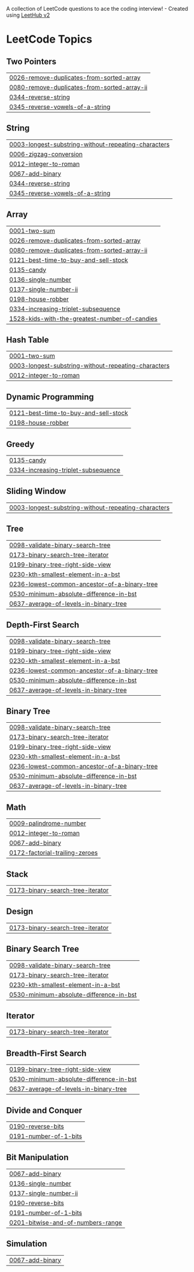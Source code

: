 A collection of LeetCode questions to ace the coding interview! - Created using [LeetHub v2](https://github.com/arunbhardwaj/LeetHub-2.0)
<!---LeetCode Topics Start-->
# LeetCode Topics
## Two Pointers
|  |
| ------- |
| [0026-remove-duplicates-from-sorted-array](https://github.com/Shilpav13/LeetcodeProblems/tree/master/0026-remove-duplicates-from-sorted-array) |
| [0080-remove-duplicates-from-sorted-array-ii](https://github.com/Shilpav13/LeetcodeProblems/tree/master/0080-remove-duplicates-from-sorted-array-ii) |
| [0344-reverse-string](https://github.com/Shilpav13/LeetcodeProblems/tree/master/0344-reverse-string) |
| [0345-reverse-vowels-of-a-string](https://github.com/Shilpav13/LeetcodeProblems/tree/master/0345-reverse-vowels-of-a-string) |
## String
|  |
| ------- |
| [0003-longest-substring-without-repeating-characters](https://github.com/Shilpav13/LeetcodeProblems/tree/master/0003-longest-substring-without-repeating-characters) |
| [0006-zigzag-conversion](https://github.com/Shilpav13/LeetcodeProblems/tree/master/0006-zigzag-conversion) |
| [0012-integer-to-roman](https://github.com/Shilpav13/LeetcodeProblems/tree/master/0012-integer-to-roman) |
| [0067-add-binary](https://github.com/Shilpav13/LeetcodeProblems/tree/master/0067-add-binary) |
| [0344-reverse-string](https://github.com/Shilpav13/LeetcodeProblems/tree/master/0344-reverse-string) |
| [0345-reverse-vowels-of-a-string](https://github.com/Shilpav13/LeetcodeProblems/tree/master/0345-reverse-vowels-of-a-string) |
## Array
|  |
| ------- |
| [0001-two-sum](https://github.com/Shilpav13/LeetcodeProblems/tree/master/0001-two-sum) |
| [0026-remove-duplicates-from-sorted-array](https://github.com/Shilpav13/LeetcodeProblems/tree/master/0026-remove-duplicates-from-sorted-array) |
| [0080-remove-duplicates-from-sorted-array-ii](https://github.com/Shilpav13/LeetcodeProblems/tree/master/0080-remove-duplicates-from-sorted-array-ii) |
| [0121-best-time-to-buy-and-sell-stock](https://github.com/Shilpav13/LeetcodeProblems/tree/master/0121-best-time-to-buy-and-sell-stock) |
| [0135-candy](https://github.com/Shilpav13/LeetcodeProblems/tree/master/0135-candy) |
| [0136-single-number](https://github.com/Shilpav13/LeetcodeProblems/tree/master/0136-single-number) |
| [0137-single-number-ii](https://github.com/Shilpav13/LeetcodeProblems/tree/master/0137-single-number-ii) |
| [0198-house-robber](https://github.com/Shilpav13/LeetcodeProblems/tree/master/0198-house-robber) |
| [0334-increasing-triplet-subsequence](https://github.com/Shilpav13/LeetcodeProblems/tree/master/0334-increasing-triplet-subsequence) |
| [1528-kids-with-the-greatest-number-of-candies](https://github.com/Shilpav13/LeetcodeProblems/tree/master/1528-kids-with-the-greatest-number-of-candies) |
## Hash Table
|  |
| ------- |
| [0001-two-sum](https://github.com/Shilpav13/LeetcodeProblems/tree/master/0001-two-sum) |
| [0003-longest-substring-without-repeating-characters](https://github.com/Shilpav13/LeetcodeProblems/tree/master/0003-longest-substring-without-repeating-characters) |
| [0012-integer-to-roman](https://github.com/Shilpav13/LeetcodeProblems/tree/master/0012-integer-to-roman) |
## Dynamic Programming
|  |
| ------- |
| [0121-best-time-to-buy-and-sell-stock](https://github.com/Shilpav13/LeetcodeProblems/tree/master/0121-best-time-to-buy-and-sell-stock) |
| [0198-house-robber](https://github.com/Shilpav13/LeetcodeProblems/tree/master/0198-house-robber) |
## Greedy
|  |
| ------- |
| [0135-candy](https://github.com/Shilpav13/LeetcodeProblems/tree/master/0135-candy) |
| [0334-increasing-triplet-subsequence](https://github.com/Shilpav13/LeetcodeProblems/tree/master/0334-increasing-triplet-subsequence) |
## Sliding Window
|  |
| ------- |
| [0003-longest-substring-without-repeating-characters](https://github.com/Shilpav13/LeetcodeProblems/tree/master/0003-longest-substring-without-repeating-characters) |
## Tree
|  |
| ------- |
| [0098-validate-binary-search-tree](https://github.com/Shilpav13/LeetcodeProblems/tree/master/0098-validate-binary-search-tree) |
| [0173-binary-search-tree-iterator](https://github.com/Shilpav13/LeetcodeProblems/tree/master/0173-binary-search-tree-iterator) |
| [0199-binary-tree-right-side-view](https://github.com/Shilpav13/LeetcodeProblems/tree/master/0199-binary-tree-right-side-view) |
| [0230-kth-smallest-element-in-a-bst](https://github.com/Shilpav13/LeetcodeProblems/tree/master/0230-kth-smallest-element-in-a-bst) |
| [0236-lowest-common-ancestor-of-a-binary-tree](https://github.com/Shilpav13/LeetcodeProblems/tree/master/0236-lowest-common-ancestor-of-a-binary-tree) |
| [0530-minimum-absolute-difference-in-bst](https://github.com/Shilpav13/LeetcodeProblems/tree/master/0530-minimum-absolute-difference-in-bst) |
| [0637-average-of-levels-in-binary-tree](https://github.com/Shilpav13/LeetcodeProblems/tree/master/0637-average-of-levels-in-binary-tree) |
## Depth-First Search
|  |
| ------- |
| [0098-validate-binary-search-tree](https://github.com/Shilpav13/LeetcodeProblems/tree/master/0098-validate-binary-search-tree) |
| [0199-binary-tree-right-side-view](https://github.com/Shilpav13/LeetcodeProblems/tree/master/0199-binary-tree-right-side-view) |
| [0230-kth-smallest-element-in-a-bst](https://github.com/Shilpav13/LeetcodeProblems/tree/master/0230-kth-smallest-element-in-a-bst) |
| [0236-lowest-common-ancestor-of-a-binary-tree](https://github.com/Shilpav13/LeetcodeProblems/tree/master/0236-lowest-common-ancestor-of-a-binary-tree) |
| [0530-minimum-absolute-difference-in-bst](https://github.com/Shilpav13/LeetcodeProblems/tree/master/0530-minimum-absolute-difference-in-bst) |
| [0637-average-of-levels-in-binary-tree](https://github.com/Shilpav13/LeetcodeProblems/tree/master/0637-average-of-levels-in-binary-tree) |
## Binary Tree
|  |
| ------- |
| [0098-validate-binary-search-tree](https://github.com/Shilpav13/LeetcodeProblems/tree/master/0098-validate-binary-search-tree) |
| [0173-binary-search-tree-iterator](https://github.com/Shilpav13/LeetcodeProblems/tree/master/0173-binary-search-tree-iterator) |
| [0199-binary-tree-right-side-view](https://github.com/Shilpav13/LeetcodeProblems/tree/master/0199-binary-tree-right-side-view) |
| [0230-kth-smallest-element-in-a-bst](https://github.com/Shilpav13/LeetcodeProblems/tree/master/0230-kth-smallest-element-in-a-bst) |
| [0236-lowest-common-ancestor-of-a-binary-tree](https://github.com/Shilpav13/LeetcodeProblems/tree/master/0236-lowest-common-ancestor-of-a-binary-tree) |
| [0530-minimum-absolute-difference-in-bst](https://github.com/Shilpav13/LeetcodeProblems/tree/master/0530-minimum-absolute-difference-in-bst) |
| [0637-average-of-levels-in-binary-tree](https://github.com/Shilpav13/LeetcodeProblems/tree/master/0637-average-of-levels-in-binary-tree) |
## Math
|  |
| ------- |
| [0009-palindrome-number](https://github.com/Shilpav13/LeetcodeProblems/tree/master/0009-palindrome-number) |
| [0012-integer-to-roman](https://github.com/Shilpav13/LeetcodeProblems/tree/master/0012-integer-to-roman) |
| [0067-add-binary](https://github.com/Shilpav13/LeetcodeProblems/tree/master/0067-add-binary) |
| [0172-factorial-trailing-zeroes](https://github.com/Shilpav13/LeetcodeProblems/tree/master/0172-factorial-trailing-zeroes) |
## Stack
|  |
| ------- |
| [0173-binary-search-tree-iterator](https://github.com/Shilpav13/LeetcodeProblems/tree/master/0173-binary-search-tree-iterator) |
## Design
|  |
| ------- |
| [0173-binary-search-tree-iterator](https://github.com/Shilpav13/LeetcodeProblems/tree/master/0173-binary-search-tree-iterator) |
## Binary Search Tree
|  |
| ------- |
| [0098-validate-binary-search-tree](https://github.com/Shilpav13/LeetcodeProblems/tree/master/0098-validate-binary-search-tree) |
| [0173-binary-search-tree-iterator](https://github.com/Shilpav13/LeetcodeProblems/tree/master/0173-binary-search-tree-iterator) |
| [0230-kth-smallest-element-in-a-bst](https://github.com/Shilpav13/LeetcodeProblems/tree/master/0230-kth-smallest-element-in-a-bst) |
| [0530-minimum-absolute-difference-in-bst](https://github.com/Shilpav13/LeetcodeProblems/tree/master/0530-minimum-absolute-difference-in-bst) |
## Iterator
|  |
| ------- |
| [0173-binary-search-tree-iterator](https://github.com/Shilpav13/LeetcodeProblems/tree/master/0173-binary-search-tree-iterator) |
## Breadth-First Search
|  |
| ------- |
| [0199-binary-tree-right-side-view](https://github.com/Shilpav13/LeetcodeProblems/tree/master/0199-binary-tree-right-side-view) |
| [0530-minimum-absolute-difference-in-bst](https://github.com/Shilpav13/LeetcodeProblems/tree/master/0530-minimum-absolute-difference-in-bst) |
| [0637-average-of-levels-in-binary-tree](https://github.com/Shilpav13/LeetcodeProblems/tree/master/0637-average-of-levels-in-binary-tree) |
## Divide and Conquer
|  |
| ------- |
| [0190-reverse-bits](https://github.com/Shilpav13/LeetcodeProblems/tree/master/0190-reverse-bits) |
| [0191-number-of-1-bits](https://github.com/Shilpav13/LeetcodeProblems/tree/master/0191-number-of-1-bits) |
## Bit Manipulation
|  |
| ------- |
| [0067-add-binary](https://github.com/Shilpav13/LeetcodeProblems/tree/master/0067-add-binary) |
| [0136-single-number](https://github.com/Shilpav13/LeetcodeProblems/tree/master/0136-single-number) |
| [0137-single-number-ii](https://github.com/Shilpav13/LeetcodeProblems/tree/master/0137-single-number-ii) |
| [0190-reverse-bits](https://github.com/Shilpav13/LeetcodeProblems/tree/master/0190-reverse-bits) |
| [0191-number-of-1-bits](https://github.com/Shilpav13/LeetcodeProblems/tree/master/0191-number-of-1-bits) |
| [0201-bitwise-and-of-numbers-range](https://github.com/Shilpav13/LeetcodeProblems/tree/master/0201-bitwise-and-of-numbers-range) |
## Simulation
|  |
| ------- |
| [0067-add-binary](https://github.com/Shilpav13/LeetcodeProblems/tree/master/0067-add-binary) |
<!---LeetCode Topics End-->